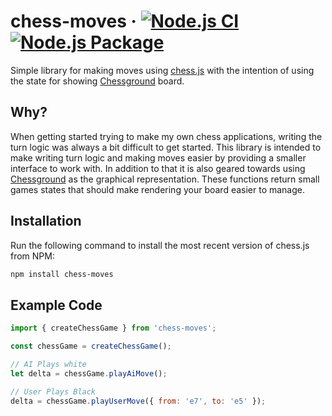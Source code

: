 # chess-moves &middot; [![Node.js CI](https://github.com/JamesTeague/chess-moves/actions/workflows/node.js.yml/badge.svg?branch=master)](https://github.com/JamesTeague/chess-moves/actions/workflows/node.js.yml) [![Node.js Package](https://github.com/JamesTeague/chess-moves/actions/workflows/npm-publish.yml/badge.svg)](https://github.com/JamesTeague/chess-moves/actions/workflows/npm-publish.yml)
Simple library for making moves using [chess.js](https://github.com/jhlywa/chess.js) with the intention of using the state for showing [Chessground](https://github.com/lichess-org/chessground) board.

## Why?
When getting started trying to make my own chess applications, writing the turn logic was always a bit difficult to get started. 
This library is intended to make writing turn logic and making moves easier by providing a smaller interface to work with.
In addition to that it is also geared towards using [Chessground](https://github.com/lichess-org/chessground) as the graphical
representation. These functions return small games states that should make rendering your board easier to manage.

## Installation

Run the following command to install the most recent version of chess.js from NPM:
```bash
npm install chess-moves
```

## Example Code

```js
import { createChessGame } from 'chess-moves';

const chessGame = createChessGame();

// AI Plays white
let delta = chessGame.playAiMove();

// User Plays Black
delta = chessGame.playUserMove({ from: 'e7', to: 'e5' });
```
